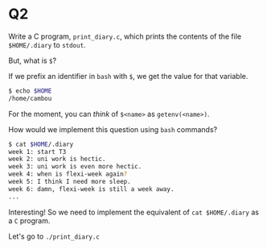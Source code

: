 Q2
==========================================

Write a C program, `print_diary.c`, which prints
the contents of the file `$HOME/.diary` to `stdout`.

But, what is `$`?

If we prefix an identifier in `bash` with `$`,
we get the value for that variable.

```bash
$ echo $HOME
/home/cambou
```

For the moment, you can _think_ of `$<name>` as `getenv(<name>)`.

How would we implement this question using `bash` commands?

```bash
$ cat $HOME/.diary
week 1: start T3
week 2: uni work is hectic.
week 3: uni work is even more hectic.
week 4: when is flexi-week again?
week 5: I think I need more sleep.
week 6: damn, flexi-week is still a week away.
...
```

Interesting! So we need to implement the equivalent
of `cat $HOME/.diary` as a `C` program.

Let's go to `./print_diary.c`
